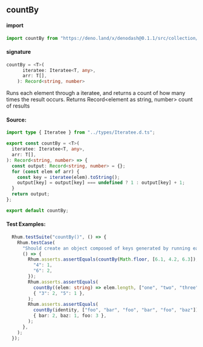 
## countBy

#### import
```typescript
import countBy from "https://deno.land/x/denodash@0.1.1/src/collection/countBy.ts"
```

#### signature
```typescript
countBy = <T>(
      iteratee: Iteratee<T, any>,
      arr: T[],
    ): Record<string, number>
```

Runs each element through a iteratee, and returns a count of how many times the result occurs. Returns Record<element as string, number> count of results

#### Source:

```typescript
import type { Iteratee } from "../types/Iteratee.d.ts";

export const countBy = <T>(
  iteratee: Iteratee<T, any>,
  arr: T[],
): Record<string, number> => {
  const output: Record<string, number> = {};
  for (const elem of arr) {
    const key = iteratee(elem).toString();
    output[key] = output[key] === undefined ? 1 : output[key] + 1;
  }
  return output;
};

export default countBy;

```

#### Test Examples: 

```typescript
  Rhum.testSuite("countBy()", () => {
    Rhum.testCase(
      "Should create an object composed of keys generated by running each element of collection through the iteratee",
      () => {
        Rhum.asserts.assertEquals(countBy(Math.floor, [6.1, 4.2, 6.3]), {
          "4": 1,
          "6": 2,
        });
        Rhum.asserts.assertEquals(
          countBy((elem: string) => elem.length, ["one", "two", "three"]),
          { "3": 2, "5": 1 },
        );
        Rhum.asserts.assertEquals(
          countBy(identity, ["foo", "bar", "foo", "bar", "foo", "baz"]),
          { bar: 2, baz: 1, foo: 3 },
        );
      },
    );
  });
```

  